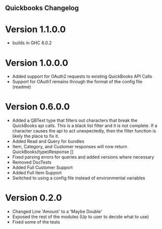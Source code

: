 Quickbooks Changelog
----------------------
# Version 1.1.0.0
* builds in GHC 8.0.2

# Version 1.0.0.0
* Added support for OAuth2 requests to existing QuickBooks API Calls
* Support for OAuth1 remains through the format of the config file (readme)

# Version 0.6.0.0
* Added a QBText type that filters out characters that break the QuickBooks api calls. This is a black list filter and it is not complete. If a character causes the api to act unexpectedly, then the filter function is likely the place to fix it.
* Added Read and Query for bundles
* Item, Category, and Customer responses will now return QuickBooks(type)Response []
* Fixed parsing errors for queries and added versions where necessary
* Removed DocTests
* Added Full Customer Support
* Added Full Item Support
* Switched to using a config file instead of environmental variables

# Version 0.2.0
* Changed Line 'Amount' to a 'Maybe Double'
* Exposed the rest of the modules (Up to user to decide what to use)
* Fixed some of the tests
